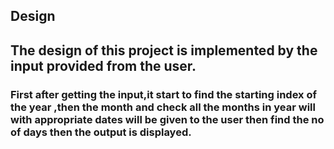 ## Design
## The design of this project is implemented by the input provided  from the  user.
### First after getting the input,it start to find the starting index of the year ,then the month and check all the months in year will with appropriate dates will be given to the user then find the no of days then the output is displayed.
